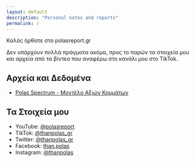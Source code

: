 ```yaml
---
layout: default
description: "Personal notes and reports"
permalink: /
---
```


Καλός ήρθατε στο polasreport.gr

Δεν υπάρχουν πολλά πράγματα ακόμα, προς το παρών τα στοιχεία μου και αρχεία από τα βίντεο που αναφέρω στο κανάλι μου στο TikTok.

## Αρχεία και Δεδομένα

* [Polas Spectrum - Μοντέλο Αξιών Κομμάτων](/polas-spectrum)

## Τα Στοιχεία μου

* YouTube: [@polasreport](https://www.youtube.com/@polas-report)
* TikTok: [@thanpolas_gr](https://www.tiktok.com/@thanpolas)
* Twitter: [@thanpolas_gr](https://twitter.com/thanpolas_gr)
* Facebook: [than.polas](https://www.facebook.com/than.polas)
* Instagram: [@thanpolas](https://www.instagram.com/thanpolas)
